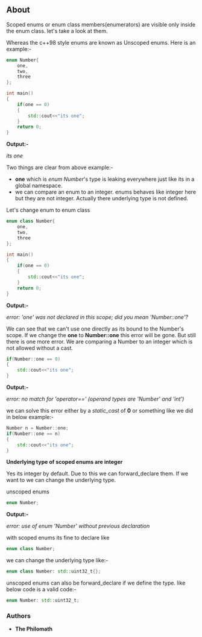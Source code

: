 ## About

Scoped enums or enum class members(enumerators) are visible only inside the enum class. let's take a look at them.

Whereas the c++98 style enums are known as Unscoped enums.
Here is an example:-
```cpp
enum Number{
    one,
    two,
    three
};

int main()
{
    if(one == 0)
    {
        std::cout<<"its one";
    }
    return 0;
}
```
**Output:-**

_its one_

Two things are clear from above example:-
* **one** which is *enum Number*'s type is leaking everywhere just like its in a global namespace.
* we can compare an enum to an integer. enums behaves like integer here but they are not integer.
  Actually there underlying type is not defined.

Let's change enum to enum class
```cpp
enum class Number{
    one,
    two,
    three
};

int main()
{
    if(one == 0)
    {
        std::cout<<"its one";
    }
    return 0;
}
```
**Output:-**

_error: 'one' was not declared in this scope; did you mean 'Number::one'?_

We can see that we can't use one directly as its bound to the Number's scope.
If we change the **one** to **Number::one** this error will be gone. But still there is one more error.
We are comparing a Number to an integer which is not allowed without a cast.

```cpp
if(Number::one == 0)
{
    std::cout<<"its one";
}
```
**Output:-**

_error: no match for 'operator==' (operand types are 'Number' and 'int')_

we can solve this error either by a *static_cast* of **0** or something like we did in below example:-
```cpp
Number n = Number::one;
if(Number::one == n)
{
    std::cout<<"its one";
}
```

**Underlying type of scoped enums are integer**

Yes its integer by default. Due to this we can forward_declare them. If we want to we can change the underlying type.

unscoped enums
```cpp
enum Number;
```
**Output:-**

_error: use of enum 'Number' without previous declaration_

with scoped enums its fine to declare like
```cpp
enum class Number;
```

we can change the underlying type like:-
```cpp
enum class Number: std::uint32_t{};
```

unscoped enums can also be forward_declare if we define the type. like below code is a valid code:-
```cpp
enum Number: std::uint32_t;
```

### Authors

* **The Philomath**
